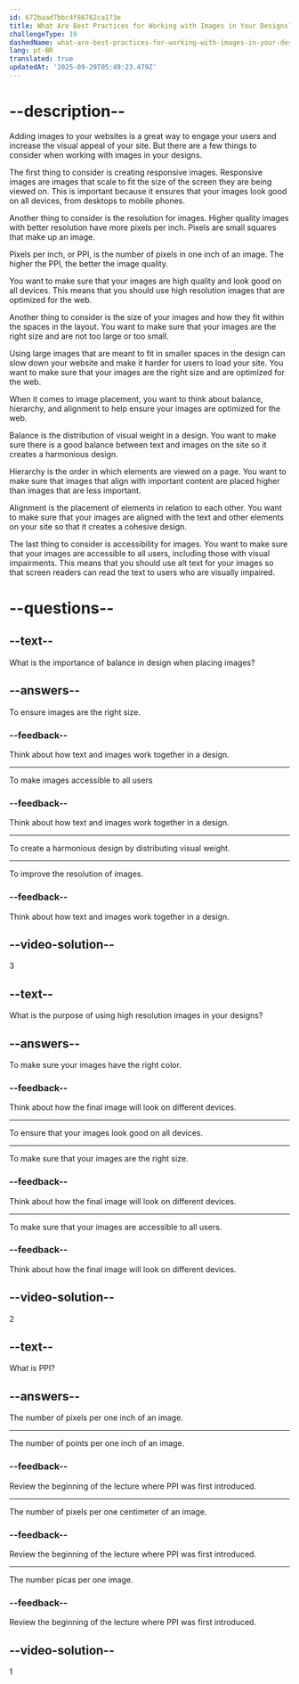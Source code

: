 ```yaml
---
id: 672baad7bbc4f86762ca173e
title: What Are Best Practices for Working with Images in Your Designs?
challengeType: 19
dashedName: what-are-best-practices-for-working-with-images-in-your-designs
lang: pt-BR
translated: true
updatedAt: '2025-09-29T05:49:23.479Z'
---
```


# --description--

Adding images to your websites is a great way to engage your users and increase the visual appeal of your site. But there are a few things to consider when working with images in your designs.

The first thing to consider is creating responsive images. Responsive images are images that scale to fit the size of the screen they are being viewed on. This is important because it ensures that your images look good on all devices, from desktops to mobile phones.

Another thing to consider is the resolution for images. Higher quality images with better resolution have more pixels per inch. Pixels are small squares that make up an image.

Pixels per inch, or PPI, is the number of pixels in one inch of an image. The higher the PPI, the better the image quality.

You want to make sure that your images are high quality and look good on all devices. This means that you should use high resolution images that are optimized for the web.

Another thing to consider is the size of your images and how they fit within the spaces in the layout. You want to make sure that your images are the right size and are not too large or too small.

Using large images that are meant to fit in smaller spaces in the design can slow down your website and make it harder for users to load your site. You want to make sure that your images are the right size and are optimized for the web.

When it comes to image placement, you want to think about balance, hierarchy, and alignment to help ensure your images are optimized for the web.

Balance is the distribution of visual weight in a design. You want to make sure there is a good balance between text and images on the site so it creates a harmonious design.

Hierarchy is the order in which elements are viewed on a page. You want to make sure that images that align with important content are placed higher than images that are less important.

Alignment is the placement of elements in relation to each other. You want to make sure that your images are aligned with the text and other elements on your site so that it creates a cohesive design.

The last thing to consider is accessibility for images. You want to make sure that your images are accessible to all users, including those with visual impairments. This means that you should use alt text for your images so that screen readers can read the text to users who are visually impaired.

# --questions--

## --text--

What is the importance of balance in design when placing images?

## --answers--

To ensure images are the right size.

### --feedback--

Think about how text and images work together in a design.

---

To make images accessible to all users

### --feedback--

Think about how text and images work together in a design.

---

To create a harmonious design by distributing visual weight.

---

To improve the resolution of images.

### --feedback--

Think about how text and images work together in a design.

## --video-solution--

3

## --text--

What is the purpose of using high resolution images in your designs?

## --answers--

To make sure your images have the right color.

### --feedback--

Think about how the final image will look on different devices.

---

To ensure that your images look good on all devices.

---

To make sure that your images are the right size.

### --feedback--

Think about how the final image will look on different devices.

---

To make sure that your images are accessible to all users.

### --feedback--

Think about how the final image will look on different devices.

## --video-solution--

2

## --text--

What is PPI?

## --answers--

The number of pixels per one inch of an image.

---

The number of points per one inch of an image.

### --feedback--

Review the beginning of the lecture where PPI was first introduced.

---

The number of pixels per one centimeter of an image.

### --feedback--

Review the beginning of the lecture where PPI was first introduced.

---

The number picas per one image.

### --feedback--

Review the beginning of the lecture where PPI was first introduced.

## --video-solution--

1

